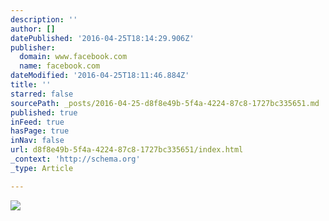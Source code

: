 ```yaml
---
description: ''
author: []
datePublished: '2016-04-25T18:14:29.906Z'
publisher:
  domain: www.facebook.com
  name: facebook.com
dateModified: '2016-04-25T18:11:46.884Z'
title: ''
starred: false
sourcePath: _posts/2016-04-25-d8f8e49b-5f4a-4224-87c8-1727bc335651.md
published: true
inFeed: true
hasPage: true
inNav: false
url: d8f8e49b-5f4a-4224-87c8-1727bc335651/index.html
_context: 'http://schema.org'
_type: Article

---
```

![](https://scontent-tpe1-1.xx.fbcdn.net/hphotos-prn2/v/t1.0-9/10846124_10152890478782095_6455031363574360673_n.jpg?oh=a621be1a1c2593bfc450a5d1658efca0&oe=57A20F09)